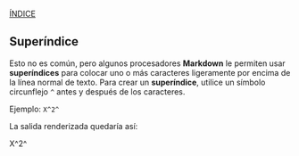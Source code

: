 [ÍNDICE](https://github.com/Zet0699/Guia_markdown/blob/Zet_main/README.md)



## **Superíndice**

Esto no es común, pero algunos procesadores **Markdown** le permiten usar **superíndices** para colocar uno o más caracteres ligeramente por encima de la línea normal de texto. 
Para crear un **superíndice**, utilice un símbolo circunflejo `^` antes y después de los caracteres.

Ejemplo:
`X^2^`

La salida renderizada quedaría así:

X^2^

